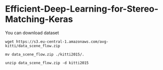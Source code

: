 # Efficient-Deep-Learning-for-Stereo-Matching-Keras

You can download dataset 

```wget https://s3.eu-central-1.amazonaws.com/avg-kitti/data_scene_flow.zip```

```mv data_scene_flow.zip ./kitti2015/.```

```unzip data_scene_flow.zip -d kitti2015```
